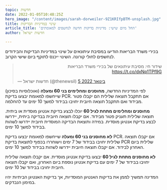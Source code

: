 ```yaml
---
topic: חדשות
date: 2022-01-05T10:48:25Z
hero_image: "/content/images/sarah-dorweiler-9Z1KRIfpBTM-unsplash.jpg"
title: שינוי במדיניות הבדיקות
article_title: 'החל מיום שישי: מדיניות בדיקות חדשה לנחשפים למאומתים'
author: חדשות ישראל

---
```

בכירי משרד הבריאות הודיעו במסיבת עיתונאים על שינוי במדיניות הבדיקות והבידודים לנחשפים לחולי קורונה. השינוי ייכנס לתוקף ביום שישי הקרוב.

<blockquote class="twitter-tweet" data-lang="he" data-theme="light"><p lang="iw" dir="rtl">שידור חי: מסיבת עיתונאים של בכירי משרד הבריאות <a href="https://t.co/dxNp1TPf9G">https://t.co/dxNp1TPf9G</a></p>&mdash; חדשות ישראל (@thenewsil) <a href="[https://twitter.com/thenewsil/status/1478669526757687298?ref_src=twsrc%5Etfw](https://twitter.com/thenewsil/status/1478669526757687298?ref_src=twsrc%5Etfw "https://twitter.com/thenewsil/status/1478669526757687298?ref_src=twsrc%5Etfw")">5 בינואר 2022</a></blockquote> <script async src="[https://platform.twitter.com/widgets.js](https://platform.twitter.com/widgets.js "https://platform.twitter.com/widgets.js")" charset="utf-8"></script>

לפי המדיניות החדשה, **מחוסנים ומחלימים בני 60 ומעלה** (ואוכלוסיות בסיכון) שייחשפו למאומת יבצעו בדיקת PCR. אם תתקבל תוצאה שלילית הם יקבלו פטור מבידוד ואם תתקבל תוצאה חיובית יחויבו בבידוד למשך 10 ימים עד להחלמה.

**מחוסנים ומחלימים מתחת לגיל 60** יוכלו לבצע בדיקת אנטיגן מוסדית או ביתית. תוצאה שלילית תעניק פטור מבידוד. אם יקבלו תוצאה חיובית בבדיקה ביתית, יידרשו לבצע בדיקת אנטיגן מוסדית. במידה ותוצאת הבדיקה המוסדית חיובית יידרשו לשהות בבידוד למשך 10 ימים.

**לא מחוסנים בני 60 ומעלה** שייחשפו למאומת יבצעו בדיקת PCR. אם יקבלו תוצאה שלילית יחויבו בבידוד של 7 ימים וישוחררו בכפוף לתוצאת בדיקת PCR שלילית ביום האחרון לבידוד. אם יקבלו תוצאה חיובית יידרשו לשהות בבידוד למשך 10 ימים.

**לא מחוסנים מתחת לגיל 60** יבצעו בדיקת אנטיגן מוסדית. אם יקבלו תוצאה שלילית יחויבו בבידוד של 7 ימים עם בדיקת אנטיגן נוספת ביום האחרון, ואם יקבלו תוצאה חיובית יחויבו בבידוד של 10 ימים.

המדינה תמשיך לממן את בדיקות האנטיגן המוסדיות, אך בדיקות האנטיגן הביתיות יהיו במימון הנבדקים.